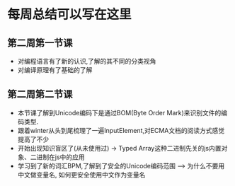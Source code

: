 # 每周总结可以写在这里

## 第二周第一节课

* 对编程语言有了新的认识,了解的其不同的分类视角
* 对编译原理有了基础的了解


## 第二周第二节课

* 本节课了解到Unicode编码下是通过BOM(Byte Order Mark)来识别文件的编码类型.
* 跟着winter从头到尾梳理了一遍InputElement,对ECMA文档的阅读方式感觉提高了不少
* 开始出现知识盲区了(从未使用过) -> Typed Array这种二进制先关的js内置对象、二进制在js中的应用
* 学习到了新的词汇BPM,了解到了安全的Unicode编码范围 ——> 为什么不要用中文做变量名, 如何更安全使用中文作为变量名
